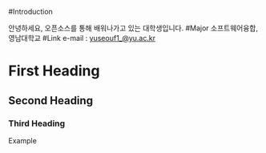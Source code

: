 #Introduction

안녕하세요, 오픈소스를 통해 배워나가고 있는 대학생입니다.
#Major
소프트웨어융합, 영남대학교
#Link
e-mail : yuseouf1_@yu.ac.kr


# First Heading
## Second Heading
### Third Heading
Example
